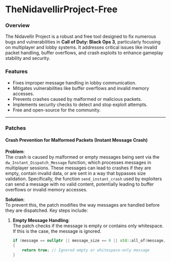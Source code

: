 # TheNidavellirProject-Free  

### Overview  
The Nidavellir Project is a robust and free tool designed to fix numerous bugs and vulnerabilities in **Call of Duty: Black Ops 3**, particularly focusing on multiplayer and lobby systems. It addresses critical issues like invalid packet handling, buffer overflows, and crash exploits to enhance gameplay stability and security.

### Features  
- Fixes improper message handling in lobby communication.  
- Mitigates vulnerabilities like buffer overflows and invalid memory accesses.  
- Prevents crashes caused by malformed or malicious packets.  
- Implements security checks to detect and stop exploit attempts.  
- Free and open-source for the community.

---

### Patches  

#### **Crash Prevention for Malformed Packets (Instant Message Crash)**  
**Problem**:  
The crash is caused by malformed or empty messages being sent via the `dw_Instant_Dispatch_Message` function, which processes messages in multiplayer sessions. These messages can lead to crashes if they are empty, contain invalid data, or are sent in a way that bypasses size validation. Specifically, the function `send_instant_crash` used by exploiters can send a message with no valid content, potentially leading to buffer overflows or invalid memory accesses.

**Solution**:  
To prevent this, the patch modifies the way messages are handled before they are dispatched. Key steps include:

1. **Empty Message Handling**:  
   The patch checks if the message is empty or contains only whitespace. If this is the case, the message is ignored.
   
   ```cpp
   if (message == nullptr || message_size == 0 || std::all_of(message, message + message_size, [](unsigned char c) { return std::isspace(c); }))
   {
       return true; // Ignored empty or whitespace-only message
   }
